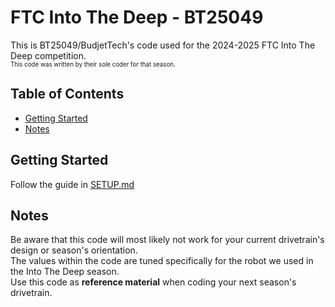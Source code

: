 # FTC Into The Deep - BT25049

This is BT25049/BudjetTech's code used for the 2024-2025 FTC Into The Deep competition.  
<sup><sub>This code was written by their sole coder for that season.</sub></sup>

## Table of Contents

- [Getting Started](#getting-started)
- [Notes](#notes)

## Getting Started

Follow the guide in [SETUP.md](./SETUP.md)

## Notes

Be aware that this code will most likely not work for your current drivetrain's design or season's orientation.<br>
The values within the code are tuned specifically for the robot we used in the Into The Deep season.<br>
Use this code as <b>reference material</b> when coding your next season's drivetrain. 
